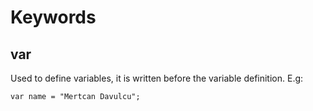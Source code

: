 # Keywords

## var
Used to define variables, it is written before the variable definition. E.g:
```
var name = "Mertcan Davulcu";
```
